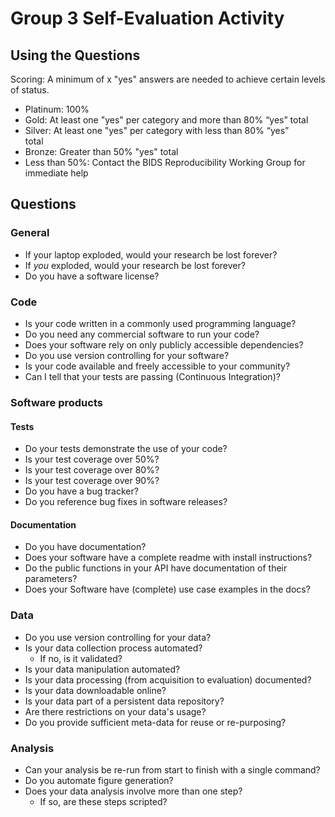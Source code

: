 # Group 3 Self-Evaluation Activity

## Using the Questions

Scoring: A minimum of x "yes" answers are needed to achieve certain
levels of status.

- Platinum: 100%  
- Gold: At least one "yes" per category and more than 80% “yes” total  
- Silver: At least one "yes" per category with less than 80% “yes”  
total  
- Bronze: Greater than 50% "yes" total  
- Less than 50%: Contact the BIDS Reproducibility Working Group for
  immediate help  

## Questions

### General
- If your laptop exploded, would your research be lost forever?
- If *you* exploded, would your research be lost forever?
- Do you have a software license?

### Code
- Is your code written in a commonly used programming language?
- Do you need any commercial software to run your code?
- Does your software rely on only publicly accessible dependencies?
- Do you use version controlling for your software?
- Is your code available and freely accessible to your community?
- Can I tell that your tests are passing (Continuous Integration)?

### Software products

#### Tests
- Do your tests demonstrate the use of your code?
- Is your test coverage over 50%?
- Is your test coverage over 80%?
- Is your test coverage over 90%?
- Do you have a bug tracker?
- Do you reference bug fixes in software releases?

#### Documentation
- Do you have documentation?
- Does your software have a complete readme with install instructions?
- Do the public functions in your API have documentation of their parameters?
- Does your Software have (complete) use case examples in the docs?

### Data
- Do you use version controlling for your data?
- Is your data collection process automated?
    - If no, is it validated?
- Is your data manipulation automated?
- Is your data processing (from acquisition to evaluation) documented?
- Is your data downloadable online?
- Is your data part of a persistent data repository?
- Are there restrictions on your data's usage?
- Do you provide sufficient meta-data for reuse or re-purposing?

### Analysis
- Can your analysis be re-run from start to finish with a single command?
- Do you automate figure generation?
- Does your data analysis involve more than one step?
    - If so, are these steps scripted? 

